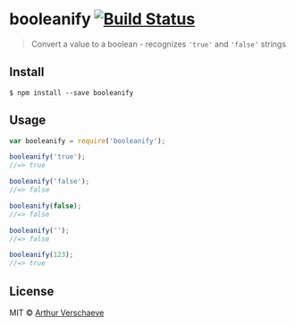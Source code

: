 # booleanify [![Build Status](https://travis-ci.org/arthurvr/booleanify.svg?branch=master)](https://travis-ci.org/arthurvr/booleanify)

> Convert a value to a boolean - recognizes `'true'` and `'false'` strings


## Install

```
$ npm install --save booleanify
```


## Usage

```js
var booleanify = require('booleanify');

booleanify('true');
//=> true

booleanify('false');
//=> false

booleanify(false);
//=> false

booleanify('');
//=> false

booleanify(123);
//=> true
```


## License

MIT © [Arthur Verschaeve](http://arthurverschaeve.be)
